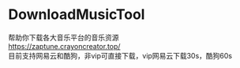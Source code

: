 # DownloadMusicTool
帮助你下载各大音乐平台的音乐资源<br>
https://zaptune.crayoncreator.top/<br>
目前支持网易云和酷狗，非vip可直接下载，vip网易云下载30s，酷狗60s
